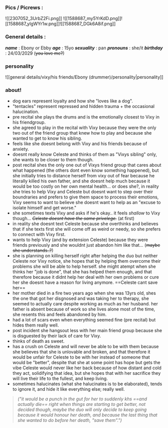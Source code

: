 ### Pics / Picrews :
![[2307052_3UrbZ2Fi.png]]
![[1588687_my5YrKdD.png]]![[1588687_ylgWYr1w.png]]![[1588687_DGk6A8if.png]]
### General details :
***name*** : Ebony or Ebby
***age*** : 15yo
***sexuality*** : pan
***pronouns*** : she/it
***birthday*** : 24/03/2029 (~~you love me?~~)

### personality
![[general details/vixy/his friends/Ebony (drummer)/personality|personality]]

### about! 

- dog ears represent loyalty and how she "loves like a dog".
- "tentacles" represent repressed and hidden trauma + the occasional halucination.
- pre recital she plays the drums and is the emotionally closest to Vixy in his friendgroup.
- she agreed to play in the recital with Vixy because they were the only two out of the friend group that knew how to play and because she wanted to get to know his sibling.
- feels like she doesnt belong with Vixy and his friends because of anxiety.
- doesnt really know Celeste and thinks of them as "Vixys sibling" only, she wants to be closer to them though.
- post recital shes the only one out of Vixys friend group that cares about what happened (the others dont even know something happened), but she initially tries to distance herself from vixy out of fear because he literally killed his own father, and she doesnt help much because it would be too costly on her own mental health... or does she?, in reality she tries to help Vixy and Celeste but doesnt want to step over their boundraries and prefers to give them space to process their emotions, Vixy seems to want to believe she doesnt want to help as an "excuse to isolate himself and get worse."
- she sometimes texts Vixy and asks if he's okay.. it feels *shallow* to Vixy though... ~~*Celeste doesnt have the same privelege.*~~ (at first)
- in reality she doesnt text  Celeste because she overthinks and believes that if she texts first she will come off as weird or needy, so she prefers to connect with Vixy first.
- wants to help Vixy (and by extension Celeste) because they were friends previously and she wouldnt just abandon him like that... (~~maybe she understands..?~~)
- she is planning on killing herself right after helping the duo but neither Celeste nor Vixy notice, she hopes that by helping them overcome their problems she will be able to help herself. she might atempt when she thinks her "job is done", that she has helped them enough, and that therefore because it didnt help her deal with her own problems or cure her she doesnt have a reason for living anymore. ==Celeste cant save her==
- her mother died in a fire two years ago when she was 13yrs old, shes the one that got her disgnosed and was taking her to therapy, she seemed to actually care despite working as much as her husband. her father is absent because of work so she lives alone most of the time, she resents this and feels abandoned by him.
- had a lot of scars even when everything seemed fine (pre recital) but hides them really well.
- post incident she hangsout less with her main friend group because she is disguested by their lack of care for Vixy.
- thinks of death as sweet.
- has a crush on Celeste and will never be able to be with them because she believes that she is unlovable and broken, and that therefore it would be unfair for Celeste to be with her instead of someone that would be "better", despite that she at some point has hope but gets the vibe Celeste would never like her back because of how distant and cold they act, solidifying that idea, but she hopes that with her sacrifice they will live their life to the fullest, and keep living.
- sometimes halucinates (what she halucinates is to be elaborated), tends to ignore it, and hide it like everything else; really well.


> *("it would be a punch in the gut for her to suddenly khs ==and actually die== right when things are starting to get better, not decided though,
> maybe the duo will only decide to keep going because it would honour her death, and because the last thing that she wanted to do before her death, "save them".")*